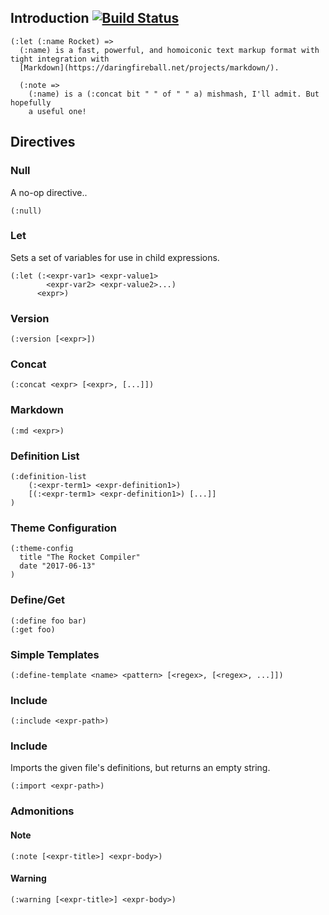 ## Introduction [![Build Status](https://travis-ci.org/i80and/rocket.svg?branch=master)](https://travis-ci.org/i80and/rocket)

```
(:let (:name Rocket) =>
  (:name) is a fast, powerful, and homoiconic text markup format with tight integration with
  [Markdown](https://daringfireball.net/projects/markdown/).

  (:note =>
    (:name) is a (:concat bit " " of " " a) mishmash, I'll admit. But hopefully
    a useful one!

```

## Directives

### Null

A no-op directive..

```
(:null)
```

### Let

Sets a set of variables for use in child expressions.

```
(:let (:<expr-var1> <expr-value1>
        <expr-var2> <expr-value2>...)
      <expr>)
```

### Version

```
(:version [<expr>])
```

### Concat

```
(:concat <expr> [<expr>, [...]])
```

### Markdown

```
(:md <expr>)
```

### Definition List

```
(:definition-list
    (:<expr-term1> <expr-definition1>)
    [(:<expr-term1> <expr-definition1>) [...]]
)
```

### Theme Configuration

```
(:theme-config
  title "The Rocket Compiler"
  date "2017-06-13"
)
```

### Define/Get

```
(:define foo bar)
(:get foo)
```

### Simple Templates

```
(:define-template <name> <pattern> [<regex>, [<regex>, ...]])
```

### Include

```
(:include <expr-path>)
```

### Include

Imports the given file's definitions, but returns an empty string.

```
(:import <expr-path>)
```

### Admonitions

#### Note

```
(:note [<expr-title>] <expr-body>)
```

#### Warning

```
(:warning [<expr-title>] <expr-body>)
```

